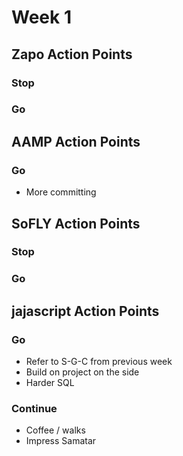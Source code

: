 # Week 1

## Zapo Action Points
### Stop

### Go

## AAMP Action Points
### Go
+ More committing

## SoFLY Action Points
### Stop

### Go

## jajascript Action Points

### Go
+ Refer to S-G-C from previous week
+ Build on project on the side
+ Harder SQL

### Continue
+ Coffee / walks
+ Impress Samatar
